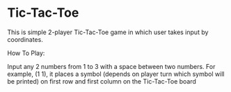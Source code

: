 # Tic-Tac-Toe
This is simple 2-player Tic-Tac-Toe game in which user takes input by coordinates.

How To Play:

Input any 2 numbers from 1 to 3 with a space between two numbers. For example, (1 1), it places a symbol (depends on player turn which symbol will be printed) on first row and first column on the Tic-Tac-Toe board
